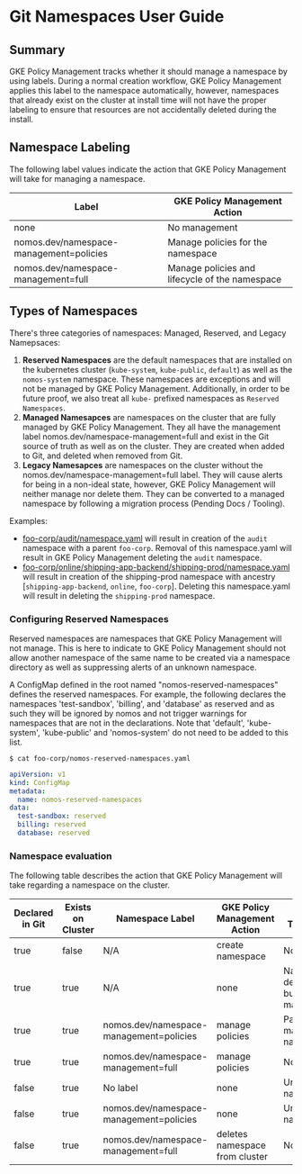 # Git Namespaces User Guide

## Summary

GKE Policy Management tracks whether it should manage a namespace by using 
labels. During a normal creation workflow, GKE Policy Management applies this
label to the namespace automatically, however, namespaces that already exist on
the cluster at install time will not have the proper labeling to ensure that 
resources are not accidentally deleted during the install.

## Namespace Labeling

The following label values indicate the action that GKE Policy Management will 
take for managing a namespace.

Label                                   | GKE Policy Management Action
--------------------------------------- | ------------
none                                    | No management
nomos.dev/namespace-management=policies | Manage policies for the namespace
nomos.dev/namespace-management=full     | Manage policies and lifecycle of the namespace

## Types of Namespaces

There's three categories of namespaces: Managed, Reserved, and Legacy
Namepsaces:

1.  **Reserved Namespaces** are the default namespaces that are installed on the
    kubernetes cluster (`kube-system`, `kube-public`, `default`) as well as the
    `nomos-system` namespace. These namespaces are exceptions and will not be
    managed by GKE Policy Management. Additionally, in order to be future proof,
	we also treat all `kube-` prefixed namespaces as `Reserved Namespaces`.
1.  **Managed Namesapces** are namespaces on the cluster that are fully managed
    by GKE Policy Management. They all have the management label
    nomos.dev/namespace-management=full and exist in the Git source of truth as
    well as on the cluster. They are created when added to Git, and deleted when
    removed from Git.
1.  **Legacy Namesapces** are namespaces on the cluster without the
    nomos.dev/namespace-management=full label. They will cause alerts for being
    in a non-ideal state, however, GKE Policy Management will neither manage nor
	delete them. They can be converted to a managed namespace by following a
	migration process (Pending Docs / Tooling).

Examples:

*   [foo-corp/audit/namespace.yaml](https://github.com/frankfarzan/foo-corp-example/blob/master/foo-corp/audit/namespace.yaml)
    will result in creation of the `audit` namespace with a parent `foo-corp`.
    Removal of this namespace.yaml will result in GKE Policy Management deleting
	the `audit` namespace.
*   [foo-corp/online/shipping-app-backend/shipping-prod/namespace.yaml](https://github.com/frankfarzan/foo-corp-example/blob/master/foo-corp/online/shipping-app-backend/shipping-prod/namespace.yaml)
    will result in creation of the shipping-prod namespace with ancestry
    [`shipping-app-backend`, `online`, `foo-corp`]. Deleting this namespace.yaml
    will result in deleting the `shipping-prod` namespace.

### Configuring Reserved Namespaces

Reserved namespaces are namespaces that GKE Policy Management will not manage. 
This is here to indicate to GKE Policy Management should not allow another 
namespace of the same name to be created via a namespace directory as well as
suppressing alerts of an unknown namespace.

A ConfigMap defined in the root named "nomos-reserved-namespaces" defines the
reserved namespaces. For example, the following declares the namespaces
'test-sandbox', 'billing', and 'database' as reserved and as such they will be
ignored by nomos and not trigger warnings for namespaces that are not in the
declarations. Note that 'default', 'kube-system', 'kube-public' and
'nomos-system' do not need to be added to this list.

```console
$ cat foo-corp/nomos-reserved-namespaces.yaml
```

```yaml
apiVersion: v1
kind: ConfigMap
metadata:
  name: nomos-reserved-namespaces
data:
  test-sandbox: reserved
  billing: reserved
  database: reserved
```

### Namespace evaluation

The following table describes the action that GKE Policy Management will take 
regarding a namespace on the cluster.

Declared in Git | Exists on Cluster | Namespace Label                         | GKE Policy Management Action                   | Alert Triggered
--------------- | ----------------- | --------------------------------------- | ------------------------------ | ---------------
true            | false             | N/A                                     | create namespace               | None
true            | true              | N/A                                     | none                           | Namespace declared but not managed
true            | true              | nomos.dev/namespace-management=policies | manage policies                | Partially managed namespace
true            | true              | nomos.dev/namespace-management=full     | manage policies                | None
false           | true              | No label                                | none                           | Unknown namespace
false           | true              | nomos.dev/namespace-management=policies | none                           | Unknown namespace
false           | true              | nomos.dev/namespace-management=full     | deletes namespace from cluster | None

